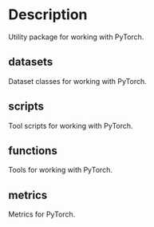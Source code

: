 # Description

Utility package for working with PyTorch.

## datasets

Dataset classes for working with PyTorch.

## scripts

Tool scripts for working with PyTorch.

## functions

Tools for working with PyTorch.

## metrics

Metrics for PyTorch.
